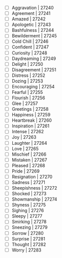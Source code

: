- [ ] Aggravation | 27240
- [ ] Agreement | 27241
- [ ] Amazed | 27242
- [ ] Apologetic | 27243
- [ ] Bashfulness | 27244
- [ ] Bewilderment | 27245
- [ ] Cold Chill | 27246
- [ ] Confident | 27247
- [ ] Curiosity | 27248
- [ ] Daydreaming | 27249
- [ ] Delight | 27250
- [ ] Disagreement | 27251
- [ ] Distress | 27252
- [ ] Dozing | 27253
- [ ] Encouraging | 27254
- [ ] Fearful | 27255
- [ ] Flourish | 27256
- [ ] Glee | 27257
- [ ] Greetings | 27258
- [ ] Happiness | 27259
- [ ] Heartbreak | 27260
- [ ] Inspiration | 27261
- [ ] Intense | 27262
- [ ] Joy | 27263
- [ ] Laughter | 27264
- [ ] Love | 27265
- [ ] Mischief | 27266
- [ ] Mistaken | 27267
- [ ] Pleased | 27268
- [ ] Pride | 27269
- [ ] Resignation | 27270
- [ ] Sadness | 27271
- [ ] Sheepishness | 27272
- [ ] Shocked | 27273
- [ ] Showmanship | 27274
- [ ] Shyness | 27275
- [ ] Sighing | 27276
- [ ] Sleepy | 27277
- [ ] Smirking | 27278
- [ ] Sneezing | 27279
- [ ] Sorrow | 27280
- [ ] Surprise | 27281
- [ ] Thought | 27282
- [ ] Worry | 27283
